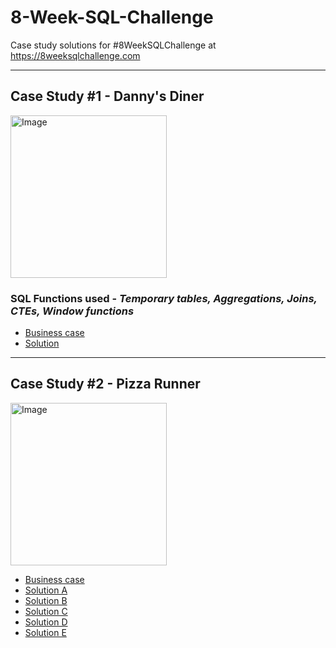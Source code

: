 # 8-Week-SQL-Challenge
Case study solutions for #8WeekSQLChallenge at https://8weeksqlchallenge.com

***

## Case Study #1 - Danny's Diner
<img src="https://user-images.githubusercontent.com/81607668/127727503-9d9e7a25-93cb-4f95-8bd0-20b87cb4b459.png" alt="Image" width="250" height="260">

### SQL Functions used - *Temporary tables, Aggregations, Joins, CTEs, Window functions*

- [Business case](https://github.com/andriibaranets/8-Week-SQL-Challenge/blob/main/Case%20Study%20%231%20-%20Danny's%20Diner/README.md)
- [Solution](https://github.com/andriibaranets/8-Week-SQL-Challenge/blob/main/Case%20Study%20%231%20-%20Danny's%20Diner/Solution.md)

***

## Case Study #2 - Pizza Runner
<img src="https://8weeksqlchallenge.com/images/case-study-designs/2.png" alt="Image" width="250" height="260">

- [Business case]()
- [Solution A]()
- [Solution B]()
- [Solution C]()
- [Solution D]()
- [Solution E]()